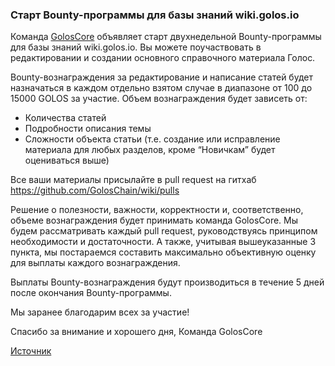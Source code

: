 ### Старт Bounty-программы для базы знаний wiki.golos.io

Команда [GolosCore](https://golos.blog/goloscore) объявляет старт двухнедельной Bounty-программы для базы знаний wiki.golos.io. Вы можете поучаствовать в редактировании и создании основного справочного материала Голос. 

Bounty-вознаграждения за редактирование и написание статей будет назначаться в каждом отдельно взятом случае в диапазоне от 100 до 15000 GOLOS за участие. Объем вознаграждения будет зависеть от:

- Количества статей
- Подробности описания темы
- Сложности объекта статьи (т.е. создание или исправление материала для любых разделов, кроме “Новичкам” будет оцениваться выше)

Все ваши материалы присылайте в pull request на гитхаб https://github.com/GolosChain/wiki/pulls

Решение о полезности, важности, корректности и, соответственно, объеме вознаграждения будет принимать команда GolosCore. Мы будем рассматривать каждый pull request, руководствуясь принципом необходимости и достаточности. А также, учитывая вышеуказанные 3 пункта, мы постараемся составить максимально объективную оценку для выплаты каждого вознаграждения.

Выплаты Bounty-вознаграждения будут производиться в течение 5 дней после окончания Bounty-программы.

Мы заранее благодарим всех за участие! 

Спасибо за внимание и хорошего дня,
Команда GolosCore

[Источник](https://golos.blog/ru--golos/@goloscore/start-bounty-programmy-dlya-bazy-znanii-wiki-golos-io)